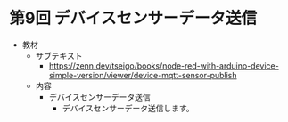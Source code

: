 # 第9回 デバイスセンサーデータ送信

- 教材
  - サブテキスト
    - https://zenn.dev/tseigo/books/node-red-with-arduino-device-simple-version/viewer/device-mqtt-sensor-publish
  - 内容
    - デバイスセンサーデータ送信
      - デバイスセンサーデータ送信します。

